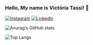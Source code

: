 

### Hello, My name is Victória Tassi! 🌹


[![Instagram](https://img.shields.io/badge/Instagram-E4405F?style=for-the-badge&logo=instagram&logoColor=white)](https://www.instagram.com/victoriatassi/)
[![Linkedln](https://img.shields.io/badge/LinkedIn-0077B5?style=for-the-badge&logo=linkedin&logoColor=white)](https://www.linkedin.com/in/victoria-tassi-574694304/)


![Anurag's GitHub stats](https://github-readme-stats.vercel.app/api?username=Tassizinha&show_icons=true&theme=gruvbox_dark)


![Top Langs](https://github-readme-stats.vercel.app/api/top-langs/?username=Tassizinha&hide_progress=true&theme=gruvbox_purple)









